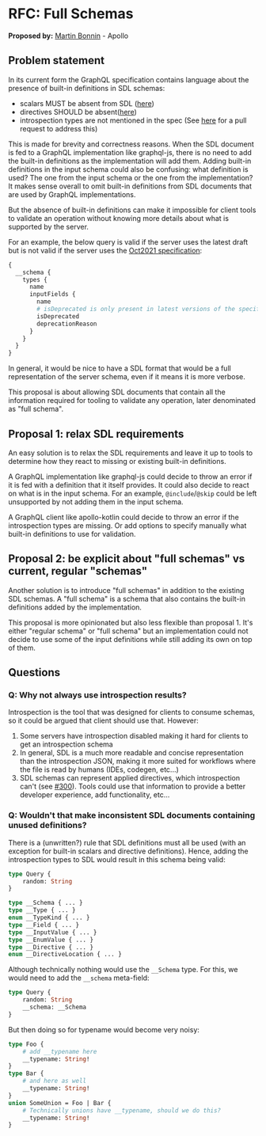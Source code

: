 # RFC: Full Schemas

**Proposed by:** [Martin Bonnin](https://mastodon.mbonnin.net/@mb) - Apollo

## Problem statement

In its current form the GraphQL specification contains language about the presence of built-in definitions in SDL schemas:

* scalars MUST be absent from SDL ([here](https://spec.graphql.org/October2021/#sel-GAHXJHABAB_D4G)) 
* directives SHOULD be absent([here](https://spec.graphql.org/October2021/#sel-FAHnBPLCAACCcooU)) 
* introspection types are not mentioned in the spec (See [here](https://github.com/graphql/graphql-spec/pull/1036) for a pull request to address this)

This is made for brevity and correctness reasons. When the SDL document is fed to a GraphQL implementation like graphql-js, there is no need to add the built-in definitions as the implementation will add them. Adding built-in definitions in the input schema could also be confusing: what definition is used? The one from the input schema or the one from the implementation? It makes sense overall to omit built-in definitions from SDL documents that are used by GraphQL implementations.

But the absence of built-in definitions can make it impossible for client tools to validate an operation without knowing more details about what is supported by the server. 

For an example, the below query is valid if the server uses the latest draft but is not valid if the server uses the [Oct2021 specification](https://spec.graphql.org/October2021/#sel-GAJXNFADgHAADkHABsrC):

```graphql
{
  __schema {
    types {
      name
      inputFields {
        name
        # isDeprecated is only present in latest versions of the specification
        isDeprecated
        deprecationReason
      }
    }
  }
}
```

In general, it would be nice to have a SDL format that would be a full representation of the server schema, even if it means it is more verbose.

This proposal is about allowing SDL documents that contain all the information required for tooling to validate any operation, later denominated as "full schema".

## Proposal 1: relax SDL requirements

An easy solution is to relax the SDL requirements and leave it up to tools to determine how they react to missing or existing built-in definitions.

A GraphQL implementation like graphql-js could decide to throw an error if it is fed with a definition that it itself provides. It could also decide to react on what is in the input schema. For an example, `@include`/`@skip` could be left unsupported by not adding them in the input schema.

A GraphQL client like apollo-kotlin could decide to throw an error if the introspection types are missing. Or add options to specify manually what built-in definitions to use for validation.

## Proposal 2: be explicit about "full schemas" vs current, regular "schemas"

Another solution is to introduce "full schemas" in addition to the existing SDL schemas. A "full schema" is a schema that also contains the built-in definitions added by the implementation.

This proposal is more opinionated but also less flexible than proposal 1. It's either "regular schema" or "full schema" but an implementation could not decide to use some of the input definitions while still adding its own on top of them. 

## Questions

### Q: Why not always use introspection results?

Introspection is the tool that was designed for clients to consume schemas, so it could be argued that client should use that. However:

1. Some servers have introspection disabled making it hard for clients to get an introspection schema
2. In general, SDL is a much more readable and concise representation than the introspection JSON, making it more suited for workflows where the file is read by humans (IDEs, codegen, etc...)
3. SDL schemas can represent applied directives, which introspection can't (see [#300](https://github.com/graphql/graphql-spec/issues/300)). Tools could use that information to provide a better developer experience, add functionality, etc... 

### Q: Wouldn't that make inconsistent SDL documents containing unused definitions?

There is a (unwritten?) rule that SDL definitions must all be used (with an exception for built-in scalars and directive definitions). Hence, adding the introspection types to SDL would result in this schema being valid:

```graphql
type Query {
    random: String
}

type __Schema { ... }
type __Type { ... }
enum __TypeKind { ... }
type __Field { ... }
type __InputValue { ... }
type __EnumValue { ... }
type __Directive { ... }
enum __DirectiveLocation { ... }
```

Although technically nothing would use the `__Schema` type. For this, we would need to add the `__schema` meta-field:

```graphql
type Query {
    random: String
    __schema: __Schema
}

```

But then doing so for typename would become very noisy:

```graphql
type Foo {
    # add __typename here
    __typename: String!
}
type Bar {
    # and here as well
    __typename: String!
}
union SomeUnion = Foo | Bar {
    # Technically unions have __typename, should we do this? 
    __typename: String!
}

```
